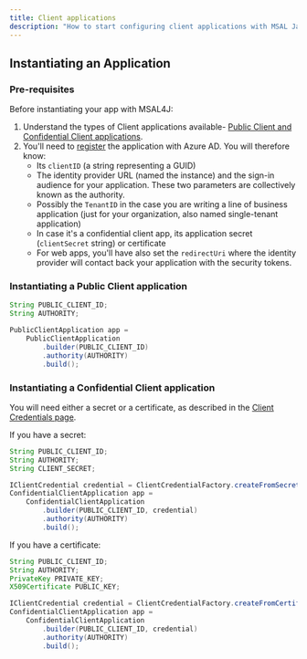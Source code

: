 ```yaml
---
title: Client applications
description: "How to start configuring client applications with MSAL Java."
---
```


## Instantiating an Application

### Pre-requisites

Before instantiating your app with MSAL4J:

1. Understand the types of Client applications available- [Public Client and Confidential Client applications](/azure/active-directory/develop/msal-client-applications).
1. You'll need to [register](/azure/active-directory/develop/quickstart-register-app) the application with Azure AD. You will therefore know:
    - Its `clientID` (a string representing a GUID)
    - The identity provider  URL (named the instance) and the sign-in audience for your application. These two parameters are collectively known as the authority.
    - Possibly the `TenantID` in the case you are writing a line of business application (just for your organization, also named single-tenant application)
    - In case it's a confidential client app, its application secret (`clientSecret` string) or certificate
    - For web apps, you'll have also set the `redirectUri` where the identity provider will contact back your application with the security tokens.

### Instantiating a Public Client application

```java
String PUBLIC_CLIENT_ID;
String AUTHORITY;

PublicClientApplication app = 
    PublicClientApplication
        .builder(PUBLIC_CLIENT_ID)
        .authority(AUTHORITY)
        .build();
```

### Instantiating a Confidential Client application

You will need either a secret or a certificate, as described in the [Client Credentials page](https://github.com/AzureAD/microsoft-authentication-library-for-java/wiki/Client-Credentials). 

If you have a secret:

```java
String PUBLIC_CLIENT_ID;
String AUTHORITY;
String CLIENT_SECRET;

IClientCredential credential = ClientCredentialFactory.createFromSecret(CLIENT_SECRET);
ConfidentialClientApplication app = 
    ConfidentialClientApplication
        .builder(PUBLIC_CLIENT_ID, credential)
        .authority(AUTHORITY)
        .build();
```

If you have a certificate:

```java
String PUBLIC_CLIENT_ID;
String AUTHORITY;
PrivateKey PRIVATE_KEY;  
X509Certificate PUBLIC_KEY;

IClientCredential credential = ClientCredentialFactory.createFromCertificate(PRIVATE_KEY, PUBLIC_KEY);
ConfidentialClientApplication app = 
    ConfidentialClientApplication
        .builder(PUBLIC_CLIENT_ID, credential)
        .authority(AUTHORITY)
        .build();
```

